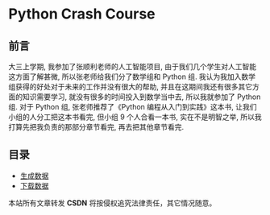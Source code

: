 # Python Crash Course

## 前言

大三上学期, 我参加了张顺利老师的人工智能项目, 由于我们几个学生对人工智能这方面了解甚微, 所以张老师给我们分了数学组和 Python 组. 我认为我加入数学组获得的好处对于未来的工作并没有很大的帮助, 并且在这期间我还有很多其它方面的知识需要学习, 就没有很多的时间投入到数学当中去, 所以我就参加了 Python 组. 对于 Python 组, 张老师推荐了《Python 编程从入门到实践》这本书, 让我们小组的人分工把这本书看完, 但小组 9 个人合看一本书, 实在不是明智之举, 所以我打算先把我负责的那部分章节看完, 再去把其他章节看完.

## 目录

- [生成数据](./Generating-Data.md)
- [下载数据](./Downloading-Data.md)

<script src="https://giscus.app/client.js"
        data-repo="wynhelloworld/blog-comments"
        data-repo-id="R_kgDOKruZpg"
        data-category="Announcements"
        data-category-id="DIC_kwDOKruZps4Ca2L0"
        data-mapping="url"
        data-strict="0"
        data-reactions-enabled="1"
        data-emit-metadata="0"
        data-input-position="bottom"
        data-theme="preferred_color_scheme"
        data-lang="zh-CN"
        crossorigin="anonymous"
        async>
</script>

本站所有文章转发 **CSDN** 将按侵权追究法律责任，其它情况随意。

